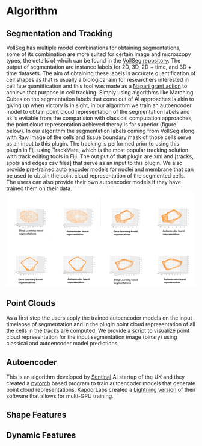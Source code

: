 # Algorithm
## Segmentation and Tracking
VollSeg has multiple model combinations for obtaining segmentations, some of its combination are more suited for certain image and microscopy types, the details
of whcih can be found in the [VollSeg repository](https://github.com/Kapoorlabs-CAPED/VollSeg). The output of segmentation are instance labels for 2D, 3D, 2D + time,
and 3D + time datasets. The aim of obtaining these labels is accurate quantification of cell shapes as that is usually a biological aim for researchers interested in
cell fate quantification and this tool was made as a [Napari grant action](https://chanzuckerberg.com/science/programs-resources/imaging/napari/vollseg-extensions-and-workflow-development-with-user-support/)
to achieve that purpose in cell tracking. Simply using algorithms like Marching Cubes on the segmentation labels that come out of AI approaches is akin to giving up
when victory is in sight, in our algorithm we train an autoencoder model to obtain point cloud representation of the segmentation labels and as is evitable from the comparision with classical computation approaches, the point cloud representation achieved therby is far superior (figure below). In our algorithm
the segmentation labels coming from VollSeg along with Raw image of the cells and tissue boundary mask of those cells serve as an input to this plugin. The tracking
is performed prior to using this plugin in Fiji using TrackMate, which is the most popular tracking solution with track editing tools in Fiji. The out put of that plugin
are xml and [tracks, spots and edges csv files] that serve as an input to this plugin. We also provide pre-trained auto encoder models for nuclei and membrane that can
be used to obtain the point cloud representation of the segmented cells. The users can also provide their own autoencoder models if they have trained them on their data.
![comparision](images/point_clouds_compared.png)
## Point Clouds

As a first step the users apply the trained autoencoder models on the input timelapse of segmentation and in the plugin point cloud representation of all the cells in
the tracks are computed. We provide a [script](examples/visualize_point_clouds.py) to visualize point cloud representation for the input segmentation image (binary) using classical and autoencoder model predictions.

## Autoencoder

This is an algorithm developed by [Sentinal](https://www.sentinal4d.com/) AI startup of the UK and they created a [pytorch](https://github.com/Sentinal4D) based program to train autoencoder models that
generate point cloud representations. KapoorLabs created a [Lightning version](https://github.com/Kapoorlabs-CAPED/KapoorLabs-Lightning) of their software that allows for multi-GPU training.

## Shape Features

## Dynamic Features
